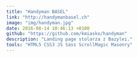 ```yaml
---
title: "Handyman BASEL"
link: "http://handymanbasel.ch"
image: "img/handyman.jpg"
date: 2016-08-14 10:46:13 +0100
github: "https://github.com/kmiasko/handyman"
description: "Landing page stolarza z Bazylei."
tools: "HTML5 CSS3 JS Sass ScrollMagic Masonry"
---
```


